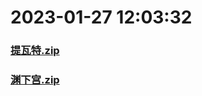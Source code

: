 # 2023-01-27 12:03:32

### [提瓦特.zip](https://raw.githubusercontent.com/Sam5440/Genshin_Impact_Teleport_Files/main/Genshin_Impact_Teleport/AutoGeneratePoint/Points%28SortByItemKind%29%5Bver2.8%5D%5Bcn-en%5D%5B2022-10-19%5D/Teleport%20ALL%20AutoRange15m%20y_offset_3m%20CN/%E7%9F%BF%E7%89%A9/%E7%94%B5%E6%B0%94%E6%B0%B4%E6%99%B6/%E6%8F%90%E7%93%A6%E7%89%B9.zip)

### [渊下宫.zip](https://raw.githubusercontent.com/Sam5440/Genshin_Impact_Teleport_Files/main/Genshin_Impact_Teleport/AutoGeneratePoint/Points%28SortByItemKind%29%5Bver2.8%5D%5Bcn-en%5D%5B2022-10-19%5D/Teleport%20ALL%20AutoRange15m%20y_offset_3m%20CN/%E7%9F%BF%E7%89%A9/%E7%94%B5%E6%B0%94%E6%B0%B4%E6%99%B6/%E6%B8%8A%E4%B8%8B%E5%AE%AB.zip)

